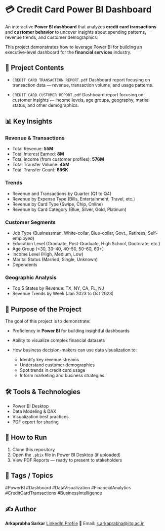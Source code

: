 
# 💳 Credit Card Power BI Dashboard

An interactive **Power BI dashboard** that analyzes **credit card transactions** and **customer behavior** to uncover insights about spending patterns, revenue trends, and customer demographics.

This project demonstrates how to leverage Power BI for building an executive-level dashboard for the **financial services** industry.

## 📂 Project Contents

* `CREDIT CARD TRANSACTION REPORT.pdf`
  Dashboard report focusing on transaction data — revenue, transaction volume, and usage patterns.

* `CREDIT CARD CUSTOMER REPORT.pdf`
  Dashboard report focusing on customer insights — income levels, age groups, geography, marital status, and other demographics.

## 📊 Key Insights

### Revenue & Transactions

* Total Revenue: **55M**
* Total Interest Earned: **8M**
* Total Income (from customer profiles): **576M**
* Total Transfer Volume: **45M**
* Total Transfer Count: **656K**

### Trends

* Revenue and Transactions by Quarter (Q1 to Q4)
* Revenue by Expense Type (Bills, Entertainment, Travel, etc.)
* Revenue by Card Type (Swipe, Chip, Online)
* Revenue by Card Category (Blue, Silver, Gold, Platinum)

### Customer Segments

* Job Type (Businessman, White-collar, Blue-collar, Govt., Retirees, Self-employed)
* Education Level (Graduate, Post-Graduate, High School, Doctorate, etc.)
* Age Group (<30, 30–40, 40–50, 50–60, 60+)
* Income Level (High, Medium, Low)
* Marital Status (Married, Single, Unknown)
* Dependents

### Geographic Analysis

* Top 5 States by Revenue: TX, NY, CA, FL, NJ
* Revenue Trends by Week (Jan 2023 to Oct 2023)

## 🎯 Purpose of the Project

The goal of this project is to demonstrate:

* Proficiency in **Power BI** for building insightful dashboards
* Ability to visualize complex financial datasets
* How business decision-makers can use data visualization to:

  * Identify key revenue streams
  * Understand customer demographics
  * Spot trends in credit card usage
  * Inform marketing and business strategies

## 🛠 Tools & Technologies

* Power BI Desktop
* Data Modeling & DAX
* Visualization best practices
* PDF export for sharing

## 🚀 How to Run

1. Clone this repository
2. Open the `.pbix` file in Power BI Desktop (if uploaded)
3. View PDF Reports — ready to present to stakeholders

## 🔖 Tags / Topics

\#PowerBI #Dashboard #DataVisualization #FinancialAnalytics #CreditCardTransactions #BusinessIntelligence

## ✍️ Author

**Arkaprabha Sarkar**
[LinkedIn Profile](https://www.linkedin.com/in/arkaprabha-sarkar-5b6302287?utm_source=share&utm_campaign=share_via&utm_content=profile&utm_medium=android_app)
📧 Email: s.arkaprabha@iitg.ac.in 


